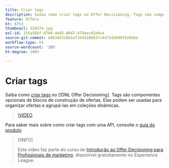 ```yaml
---
title: Criar tags
description: Saiba como criar tags no Offer Decisioning. Tags são componentes básicos opcionais de ofertas.
feature: Offers
kt: 6753
thumbnail: 329374.jpg
exl-id: 155a35bf-8704-4e85-8647-479aecd2a9ce
source-git-commit: a663d531061ef343d10b837c447242b89f020eba
workflow-type: ht
source-wordcount: '105'
ht-degree: 100%

---
```


# Criar tags

Saiba como [criar tags](https://experienceleague.adobe.com/docs/journey-optimizer/using/offer-decisioniong/create-components/creating-tags.html?lang=pt-BR) no [!DNL Offer Decisioning]. Tags são componentes opcionais de blocos de construção de ofertas. Elas podem ser usadas para organizar ofertas e agrupá-las em coleções dinâmicas.

>[!VIDEO](https://video.tv.adobe.com/v/329374?quality=12&learn=on)

Para saber mais sobre como criar tags com uma API, consulte o [guia do produto](https://experienceleague.adobe.com/docs/journey-optimizer/using/offer-decisioniong/api-reference/offers-api/tags/create.html?lang=pt-BR)

>[!INFO]
>
> Este vídeo faz parte do curso de [Introdução ao Offer Decisioning para Profissionais de marketing](https://experienceleague.adobe.com/?recommended=ExperiencePlatform-U-1-2020.1.offerdecisioning), disponível gratuitamente no Experience League.
